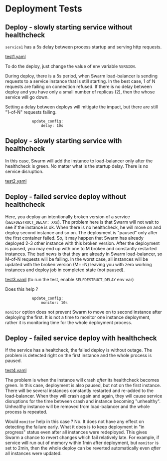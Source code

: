 # Deployment Tests

## Deploy - slowly starting service without healthcheck

`service1` has a 5s delay between process startup and serving http requests.

[test1.yaml](examples/test1.yaml)

To do the deploy, just change the value of env variable `VERSION`.

During deploy, there is a 5s period, when Swarm load-balancer is sending requests to a service
instance that is still starting. In the best case, 1 of N requests are failing on connection
refused. If there is no delay between deploy and you have only a small number of replicas (2),
then the whose service will go down.

Setting a delay between deploys will mitigate the impact, but there are still "1-of-N" requests
failing.
```
            update_config:
                delay: 10s
```

## Deploy - slowly starting service with healthcheck

In this case, Swarm will add the instance to load-balancer only after the healthcheck is green.
No matter what is the startup delay. There is no service disruption.

[test2.yaml](examples/test2.yaml)

## Deploy - failed service deploy without healthcheck

Here, you deploy an intentionally broken version of a service (`SELFDESTRUCT_DELAY: XXs`).
The problem here is that Swarm will not wait to see if the instance is ok.
When there is no healthcheck, he will move on and deploy second instance and so on.
The deployment is "paused" only after the first container failed. So, it may happen
that Swarm has already deployed 2-3 other instance with this broken version. After the deployment
is paused, you may end up with one to M broken and constantly restarted instances. The bad news is
that they are already in Swarm load-balancer, so M-of-N requests will be failing. In the worst case,
all instances will be updated with the broken version (M==N) leaving you with zero working
instances and deploy job in completed state (not paused).

[test3.yaml](examples/test3.yaml)
(to run the test, enable `SELFDESTRUCT_DELAY` env var)

Does this help ?
```
            update_config:
                monitor: 10s
```
`monitor` option does not prevent Swarm to move on to second instance after deploying the first.
It is not a time to monitor one instance deployment, rather it is monitoring time for the whole
deployment process.

## Deploy - failed service deploy with healthcheck

If the service has a healtcheck, the failed deploy is without outage. The problem is detected right
on the first instance and the whole process is paused.

[test4.yaml](examples/test4.yaml)

The problem is when the instance will crash _after_ its healthcheck becomes green. In this case,
deployment is also paused, but not on the first instance. There will be several instances constantly
restarted and re-added to the load-balancer. When they will crash again and again, they will cause
service disruptions for the time between crash and instance becoming "unhealthy". Unhealthy instance
will be removed from load-balancer and the whole process is repeated.

Would `monitor` help in this case ? No. It does not have any effect on detecting the failure early.
What it does is to keep deployment in "in progress" status even after all instances were redeployed.
This gives Swarm a chance to revert changes which fail relatively late. For example, if service will
run out of memory within 1min after deployment, but `monitor` is set to 2min, then the whole
deploy can be reverted automatically even _after_ all instances were updated.
